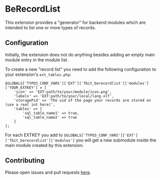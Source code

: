 # BeRecordList

This extension provides a "generator" for backend modules which are intended to list one or more types of records.

## Configuration

Initially, the extension does not do anything besides adding an empty main module entry in the module list.

To create a new "record list" you need to add the following configuration to your extension's `ext_tables.php`:

```
$GLOBALS['TYPO3_CONF_VARS']['EXT']['fbit_berecordlist']['modules']['YOUR_EXTKEY'] = [
    'icon' => 'EXT:path/to/your/module/icon.png',
    'labels' => 'EXT:path/to/your/local/lang.xlf',
    'storagePid' => 'The uid of the page your records are stored on (use a real int here)',
    'tables' => [
        'sql_table_name1' => true,
        'sql_table_name2' => true
    ]
];
```

For each EXTKEY you add to `$GLOBALS['TYPO3_CONF_VARS']['EXT']['fbit_berecordlist']['modules']` you will get a new submodule inside the main module created by this extension.

## Contributing

Please open issues and pull requests [here](http://gitlab.feinberg.it/feinberg.it/fbit-berecordlist).
